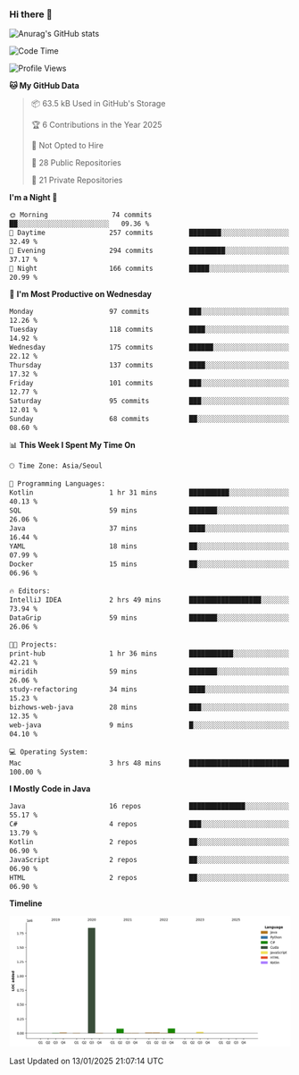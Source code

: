 ### Hi there 👋

![Anurag's GitHub stats](https://github-readme-stats.vercel.app/api?username=pllap&show_icons=true&theme=github_dark)

<!--START_SECTION:waka-->
![Code Time](http://img.shields.io/badge/Code%20Time-1%2C184%20hrs%2029%20mins-blue)

![Profile Views](http://img.shields.io/badge/Profile%20Views-0-blue)

**🐱 My GitHub Data** 

> 📦 63.5 kB Used in GitHub's Storage 
 > 
> 🏆 6 Contributions in the Year 2025
 > 
> 🚫 Not Opted to Hire
 > 
> 📜 28 Public Repositories 
 > 
> 🔑 21 Private Repositories 
 > 
**I'm a Night 🦉** 

```text
🌞 Morning                74 commits          ██░░░░░░░░░░░░░░░░░░░░░░░   09.36 % 
🌆 Daytime                257 commits         ████████░░░░░░░░░░░░░░░░░   32.49 % 
🌃 Evening                294 commits         █████████░░░░░░░░░░░░░░░░   37.17 % 
🌙 Night                  166 commits         █████░░░░░░░░░░░░░░░░░░░░   20.99 % 
```
📅 **I'm Most Productive on Wednesday** 

```text
Monday                   97 commits          ███░░░░░░░░░░░░░░░░░░░░░░   12.26 % 
Tuesday                  118 commits         ████░░░░░░░░░░░░░░░░░░░░░   14.92 % 
Wednesday                175 commits         ██████░░░░░░░░░░░░░░░░░░░   22.12 % 
Thursday                 137 commits         ████░░░░░░░░░░░░░░░░░░░░░   17.32 % 
Friday                   101 commits         ███░░░░░░░░░░░░░░░░░░░░░░   12.77 % 
Saturday                 95 commits          ███░░░░░░░░░░░░░░░░░░░░░░   12.01 % 
Sunday                   68 commits          ██░░░░░░░░░░░░░░░░░░░░░░░   08.60 % 
```


📊 **This Week I Spent My Time On** 

```text
🕑︎ Time Zone: Asia/Seoul

💬 Programming Languages: 
Kotlin                   1 hr 31 mins        ██████████░░░░░░░░░░░░░░░   40.13 % 
SQL                      59 mins             ███████░░░░░░░░░░░░░░░░░░   26.06 % 
Java                     37 mins             ████░░░░░░░░░░░░░░░░░░░░░   16.44 % 
YAML                     18 mins             ██░░░░░░░░░░░░░░░░░░░░░░░   07.99 % 
Docker                   15 mins             ██░░░░░░░░░░░░░░░░░░░░░░░   06.96 % 

🔥 Editors: 
IntelliJ IDEA            2 hrs 49 mins       ██████████████████░░░░░░░   73.94 % 
DataGrip                 59 mins             ███████░░░░░░░░░░░░░░░░░░   26.06 % 

🐱‍💻 Projects: 
print-hub                1 hr 36 mins        ███████████░░░░░░░░░░░░░░   42.21 % 
miridih                  59 mins             ███████░░░░░░░░░░░░░░░░░░   26.06 % 
study-refactoring        34 mins             ████░░░░░░░░░░░░░░░░░░░░░   15.23 % 
bizhows-web-java         28 mins             ███░░░░░░░░░░░░░░░░░░░░░░   12.35 % 
web-java                 9 mins              █░░░░░░░░░░░░░░░░░░░░░░░░   04.10 % 

💻 Operating System: 
Mac                      3 hrs 48 mins       █████████████████████████   100.00 % 
```

**I Mostly Code in Java** 

```text
Java                     16 repos            ██████████████░░░░░░░░░░░   55.17 % 
C#                       4 repos             ███░░░░░░░░░░░░░░░░░░░░░░   13.79 % 
Kotlin                   2 repos             ██░░░░░░░░░░░░░░░░░░░░░░░   06.90 % 
JavaScript               2 repos             ██░░░░░░░░░░░░░░░░░░░░░░░   06.90 % 
HTML                     2 repos             ██░░░░░░░░░░░░░░░░░░░░░░░   06.90 % 
```



**Timeline**

![Lines of Code chart](https://raw.githubusercontent.com/pllap/pllap/main/assets/bar_graph.png)


 Last Updated on 13/01/2025 21:07:14 UTC
<!--END_SECTION:waka-->


<!--
**pllap/pllap** is a ✨ _special_ ✨ repository because its `README.md` (this file) appears on your GitHub profile.

Here are some ideas to get you started:

- 🔭 I’m currently working on ...
- 🌱 I’m currently learning ...
- 👯 I’m looking to collaborate on ...
- 🤔 I’m looking for help with ...
- 💬 Ask me about ...
- 📫 How to reach me: ...
- 😄 Pronouns: ...
- ⚡ Fun fact: ...
-->
